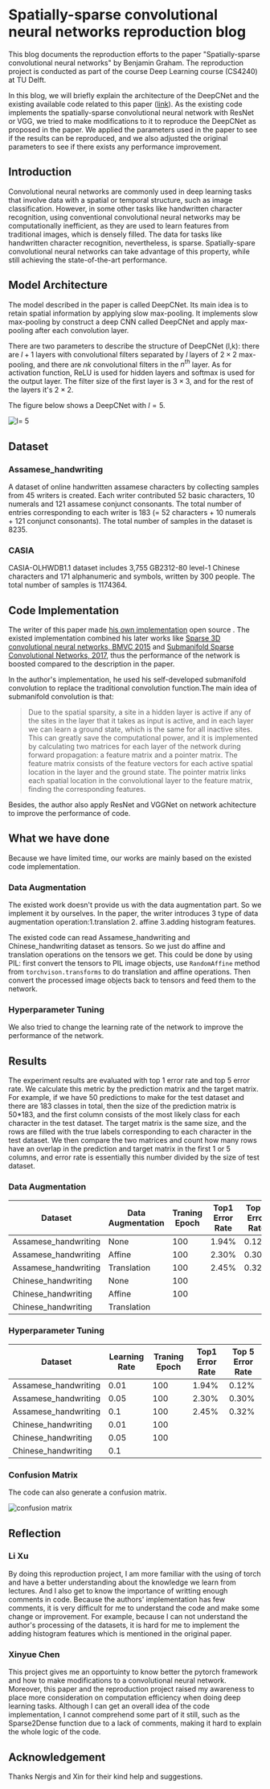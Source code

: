 # Spatially-sparse convolutional neural networks reproduction blog

This blog documents the reproduction efforts to the paper "Spatially-sparse convolutional neural networks" by Benjamin Graham. The reproduction project is conducted as part of the course Deep Learning course (CS4240) at TU Delft.

In this blog, we will briefly explain the architecture of the DeepCNet and the existing available code related to this paper ([link](https://github.com/btgraham/SparseConvNet)). As the existing code implements the spatially-sparse convolutional neural network with ResNet or VGG, we tried to make modifications to it to reproduce the DeepCNet as proposed in the paper. We applied the parameters used in the paper to see if the results can be reproduced, and we also adjusted the original parameters to see if there exists any performance improvement.

## Introduction

Convolutional neural networks are commonly used in deep learning tasks that involve data with a spatial or temporal structure, such as image classification. However, in some other tasks like handwritten character recognition, using conventional convolutional neural networks may be computationally inefficient, as they are used to learn features from traditional images, which is densely filled. The data for tasks like handwritten character recognition, nevertheless, is sparse. Spatially-spare convolutional neural networks can take advantage of this property, while still achieving the state-of-the-art performance.

## Model Architecture
The model described in the paper is called DeepCNet. Its main idea is to retain spatial information by applying slow max-pooling. It implements slow max-pooling by construct a deep CNN called DeepCNet and apply max-pooling after each convolution layer.

There are two parameters to describe the structure of DeepCNet (l,k): there are $l+1$ layers with convolutional filters separated by $l$ layers of $2\times 2$ max-pooling, and there are $nk$ convolutional filters in the $n^{th}$ layer. As for activation function, ReLU is used for hidden layers and softmax is used for the output layer. The filter size of the first layer is $3 \times 3$, and for the rest of the layers it's $2\times2$.

The figure below shows a DeepCNet with $l=5$.

![l= 5](/img/l=5.png)



## Dataset

### Assamese_handwriting
A dataset of online handwritten assamese characters by collecting samples from 45 writers is created. Each writer contributed 52 basic characters, 10 numerals and 121 assamese conjunct consonants. The total number of entries corresponding to each writer is 183 (= 52 characters + 10 numerals + 121 conjunct consonants). The total number of samples in the dataset is 8235.

### CASIA
CASIA-OLHWDB1.1 dataset includes 3,755 GB2312-80 level-1 Chinese characters and 171 alphanumeric and symbols, written by 300 people. The total number of samples is 1174364.

## Code Implementation
The writer of this paper made [his own implementation](https://github.com/facebookresearch/SparseConvNet/tree/master/sparseconvnet) open source . The existed implementation combined his later works like [Sparse 3D convolutional neural networks, BMVC 2015](http://arxiv.org/abs/1505.02890) and [Submanifold Sparse Convolutional Networks, 2017](https://arxiv.org/abs/1706.01307), thus the performance of the network is boosted compared to the description in the paper. 

In the author's implementation, he used his self-developed submanifold convolution to replace the traditional convolution function.The main idea of submanifold convolution is that:

>Due to the spatial sparsity, a site in a hidden layer is active if any of the sites in the layer that it takes as input is active, and in each layer we can learn a ground state, which is the same for all inactive sites. This can greatly save the computational power, and it is implemented by calculating two matrices for each layer of the network during forward propagation: a feature matrix and a pointer matrix. The feature matrix consists of the feature vectors for each active spatial location in the layer and the ground state. The pointer matrix links each spatial location in the convolutional layer to the feature matrix, finding the corresponding features. 

Besides, the author also apply ResNet and VGGNet on network achitecture to improve the performance of code.


## What we have done
Because we have limited time, our works are mainly based on the existed code implementation. 



### Data Augmentation
The existed work doesn't provide us with the data augmentation part. So we implement it by ourselves. In the paper, the writer introduces 3 type of data augmentation operation:1.translation 2. affine 3.adding histogram features.

The existed code can read Assamese_handwriting and Chinese_handwriting dataset as tensors. So we just do affine and translation operations on the tensors we get. This could be done by using PIL: first convert the tensors to PIL image objects, use `RandomAffine` method from `torchvison.transforms` to do translation and affine operations. Then convert the processed image objects back to tensors and feed them to the network. 

### Hyperparameter Tuning
We also tried to change the learning rate of the network to improve the performance of the network.


## Results
The experiment results are evaluated with top 1 error rate and top 5 error rate. We calculate this metric by the prediction matrix and the target matrix. For example, if we have 50 predictions to make for the test dataset and there are 183 classes in total, then the size of the prediction matrix is 50\*183, and the first column consists of the most likely class for each character in the test dataset. The target matrix is the same size, and the rows are filled with the true labels corresponding to each character in the test dataset. We then compare the two matrices and count how many rows have an overlap in the prediction and target matrix in the first 1 or 5 columns, and error rate is essentially this number divided by the size of test dataset. 


### Data Augmentation

| Dataset              | Data Augmentation | Traning Epoch | Top1 Error Rate | Top 5 Error Rate |
| -------------------- | ----------------- | ------------- | --------------- | ---------------- |
| Assamese_handwriting | None              | 100           | 1.94%           | 0.12%            |
| Assamese_handwriting | Affine            | 100           | 2.30%           | 0.30%            |
| Assamese_handwriting | Translation       | 100           | 2.45%           | 0.32%            |
| Chinese_handwriting  | None              | 100           |                 |                  |
| Chinese_handwriting  | Affine            | 100           |                 |                  |
| Chinese_handwriting  | Translation       |               |                 |                  |


### Hyperparameter Tuning
| Dataset              | Learning Rate | Traning Epoch | Top1 Error Rate | Top 5 Error Rate |
| -------------------- | ------------- | ------------- | --------------- | ---------------- |
| Assamese_handwriting | 0.01          | 100           | 1.94%           | 0.12%            |
| Assamese_handwriting | 0.05          | 100           | 2.30%           | 0.30%            |
| Assamese_handwriting | 0.1           | 100           | 2.45%           | 0.32%            |
| Chinese_handwriting  | 0.01          | 100           |                 |                  |
| Chinese_handwriting  | 0.05          | 100           |                 |                  |
| Chinese_handwriting  | 0.1           |               |                 |                  |



### Confusion Matrix

The code can also generate a confusion matrix. 

![confusion matrix](/img/confusion-matrix.jpg)

## Reflection

### Li Xu
By doing this reproduction project, I am more familiar with the using of torch and have a better understanding about the knowledge we learn from lectures. And I also get to know the importance of writting enough comments in code. Because the authors' implementation has few comments, it is very difficult for me to understand the code and make some change or improvement. For example, because I can not understand the author's processing of the datasets, it is hard for me to implement the adding histogram features which is mentioned in the original paper.
### Xinyue Chen
This project gives me an opportuinty to know better the pytorch framework and how to make modifications to a convolutional neural network. Moreover, this paper and the reproduction project raised my awareness to place more consideration on computation efficiency when doing deep learning tasks. Although I can get an overall idea of the code implementation, I cannot comprehend some part of it still, such as the Sparse2Dense function due to a lack of comments, making it hard to explain the whole logic of the code. 

## Acknowledgement
Thanks Nergis and Xin for their kind help and suggestions.
